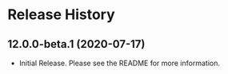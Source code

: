 # Release History

## 12.0.0-beta.1 (2020-07-17)
- Initial Release. Please see the README for more information.
